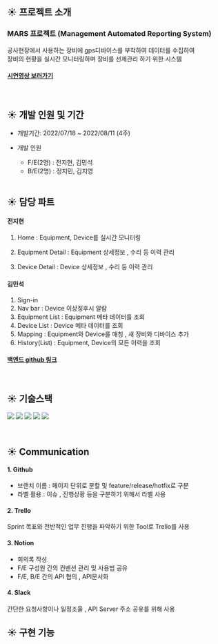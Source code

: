 ## ☀️ 프로젝트 소개

### MARS 프로젝트 (Management Automated Reporting System)

공사현장에서 사용하는 장비에 gps디바이스를 부착하여 데이터를 수집하여<br/>
장비의 현황을 실시간 모니터링하며 장비를 선제관리 하기 위한 시스템

#### [시연영상 보러가기](https://www.youtube.com/watch?v=pn_MEgDiRi4)

  <br />
  
## ☀️ 개발 인원 및 기간

- 개발기간: 2022/07/18 ~ 2022/08/11 (4주)

- 개발 인원

  - F/E(2명) : 전지현, 김민석
  - B/E(2명) : 정지민, 김지영

   <br />

## ☀️ 담당 파트

#### 전지현

1. Home : Equipment, Device를 실시간 모니터링

2. Equipment Detail : Equipment 상세정보 , 수리 등 이력 관리

3. Device Detail : Device 상세정보 , 수리 등 이력 관리

#### 김민석

1. Sign-in
2. Nav bar : Device 이상징후시 알람
3. Equipment List : Equipment 메타 데이터를 조회
4. Device List : Device 메타 데이터를 조회
5. Mapping : Equipment와 Device를 매칭 , 새 장비와 디바이스 추가
6. History(List) : Equipment, Device의 모든 이력을 조회

#### [백엔드 github 링크](https://github.com/jiminnote/Mars_project)

<br />

## ☀️ 기술스택

<img src="https://img.shields.io/badge/react-61DAFB?style=flat-square&logo=react&logoColor=white"/> <img src="https://img.shields.io/badge/ReactRouter-CA4245?style=flat-square&logo=ReactRouter&logoColor=white"/>
<img src="https://img.shields.io/badge/TypeScript-3178C6?style=flat-square&logo=TypeScript&logoColor=white"/>
<img src="https://img.shields.io/badge/MobX-FF9955?style=flat-square&logo=MobX&logoColor=white"/>
<img src="https://img.shields.io/badge/TailwindCSS-06B6D4?style=flat-square&logo=TailwindCSS&logoColor=white"/>

<br />

## ☀️ Communication

#### 1. Github

- 브랜치 이름 : 페이지 단위로 분할 및 feature/release/hotfix로 구분
- 라벨 활용 : 이슈 , 진행상황 등을 구분하기 위해서 라벨 사용

#### 2. Trello

Sprint 목표와 전반적인 업무 진행을 파악하기 위한 Tool로 Trello를 사용

#### 3. Notion

- 회의록 작성
- F/E 구성원 간의 컨벤션 관리 및 사용법 공유
- F/E, B/E 간의 API 협의 , API문서화

#### 4. Slack

간단한 요청사항이나 일정조율 , API Server 주소 공유를 위해 사용
<br />

## ☀️ 구현 기능
